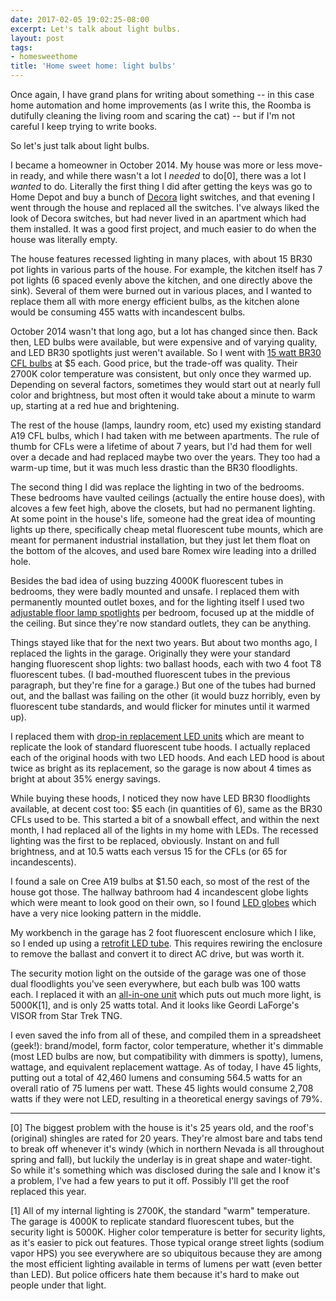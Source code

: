 ```yaml
---
date: 2017-02-05 19:02:25-08:00
excerpt: Let's talk about light bulbs.
layout: post
tags:
- homesweethome
title: 'Home sweet home: light bulbs'
---
```

Once again, I have grand plans for writing about something -- in this case home automation and home improvements (as I write this, the Roomba is dutifully cleaning the living room and scaring the cat) -- but if I'm not careful I keep trying to write books.

So let's just talk about light bulbs.

I became a homeowner in October 2014.
My house was more or less move-in ready, and while there wasn't a lot I *needed* to do[0], there was a lot I *wanted* to do.
Literally the first thing I did after getting the keys was go to Home Depot and buy a bunch of [Decora](http://www.leviton.com/decora) light switches, and that evening I went through the house and replaced all the switches.
I've always liked the look of Decora switches, but had never lived in an apartment which had them installed.
It was a good first project, and much easier to do when the house was literally empty.

The house features recessed lighting in many places, with about 15 BR30 pot lights in various parts of the house.
For example, the kitchen itself has 7 pot lights (6 spaced evenly above the kitchen, and one directly above the sink).
Several of them were burned out in various places, and I wanted to replace them all with more energy efficient bulbs, as the kitchen alone would be consuming 455 watts with incandescent bulbs.

October 2014 wasn't that long ago, but a lot has changed since then.
Back then, LED bulbs were available, but were expensive and of varying quality, and LED BR30 spotlights just weren't available.
So I went with [15 watt BR30 CFL bulbs](https://www.lowes.com/pd/Utilitech-6-Pack-65-W-Equivalent-Soft-White-BR30-CFL-Flood-Light-Bulbs/3411272) at $5 each.
Good price, but the trade-off was quality.
Their 2700K color temperature was consistent, but only once they warmed up.
Depending on several factors, sometimes they would start out at nearly full color and brightness, but most often it would take about a minute to warm up, starting at a red hue and brightening.

The rest of the house (lamps, laundry room, etc) used my existing standard A19 CFL bulbs, which I had taken with me between apartments.
The rule of thumb for CFLs were a lifetime of about 7 years, but I'd had them for well over a decade and had replaced maybe two over the years.
They too had a warm-up time, but it was much less drastic than the BR30 floodlights.

The second thing I did was replace the lighting in two of the bedrooms.
These bedrooms have vaulted ceilings (actually the entire house does), with alcoves a few feet high, above the closets, but had no permanent lighting.
At some point in the house's life, someone had the great idea of mounting lights up there, specifically cheap metal fluorescent tube mounts, which are meant for permanent industrial installation, but they just let them float on the bottom of the alcoves, and used bare Romex wire leading into a drilled hole.

Besides the bad idea of using buzzing 4000K fluorescent tubes in bedrooms, they were badly mounted and unsafe.
I replaced them with permanently mounted outlet boxes, and for the lighting itself I used two [adjustable floor lamp spotlights](http://www.homedepot.com/p/Hampton-Bay-6-3-5-in-White-Uplight-Floor-Lamp-EP266WH/202103252) per bedroom, focused up at the middle of the ceiling.
But since they're now standard outlets, they can be anything.

Things stayed like that for the next two years.
But about two months ago, I replaced the lights in the garage.
Originally they were your standard hanging fluorescent shop lights: two ballast hoods, each with two 4 foot T8 fluorescent tubes.
(I bad-mouthed fluorescent tubes in the previous paragraph, but they're fine for a garage.)
But one of the tubes had burned out, and the ballast was failing on the other (it would buzz horribly, even by fluorescent tube standards, and would flicker for minutes until it warmed up).

I replaced them with [drop-in replacement LED units](http://www.homedepot.com/p/Commercial-Electric-4-ft-White-LED-Linkable-Shop-Light-54103161/205331022) which are meant to replicate the look of standard fluorescent tube hoods.
I actually replaced each of the original hoods with two LED hoods.
And each LED hood is about twice as bright as its replacement, so the garage is now about 4 times as bright at about 35% energy savings.

While buying these hoods, I noticed they now have LED BR30 floodlights available, at decent cost too: $5 each (in quantities of 6), same as the BR30 CFLs used to be.
This started a bit of a snowball effect, and within the next month, I had replaced all of the lights in my home with LEDs.
The recessed lighting was the first to be replaced, obviously. Instant on and full brightness, and at 10.5 watts each versus 15 for the CFLs (or 65 for incandescents).

I found a sale on Cree A19 bulbs at $1.50 each, so most of the rest of the house got those.
The hallway bathroom had 4 incandescent globe lights which were meant to look good on their own, so I found [LED globes](http://www.homedepot.com/p/GE-40W-Equivalent-Soft-White-2700K-High-Definition-G25-Globe-Clear-Dimmable-LED-Light-Bulb-2-Pack-LED5DG25-CSW9HT2/207203359) which have a very nice looking pattern in the middle.

My workbench in the garage has 2 foot fluorescent enclosure which I like, so I ended up using a [retrofit LED tube](https://hyperikon.com/product/2ft-t8-led-light-tube-frosted-cover/).
This requires rewiring the enclosure to remove the ballast and convert it to direct AC drive, but was worth it.

The security motion light on the outside of the garage was one of those dual floodlights you've seen everywhere, but each bulb was 100 watts each.
I replaced it with an [all-in-one unit](http://www.homedepot.com/p/Defiant-180-Degree-White-LED-Motion-Outdoor-Security-Light-DFI-5983-WH/205937583) which puts out much more light, is 5000K[1], and is only 25 watts total.
And it looks like Geordi LaForge's VISOR from Star Trek TNG.

I even saved the info from all of these, and compiled them in a spreadsheet (geek!): brand/model, form factor, color temperature, whether it's dimmable (most LED bulbs are now, but compatibility with dimmers is spotty), lumens, wattage, and equivalent replacement wattage.
As of today, I have 45 lights, putting out a total of 42,460 lumens and consuming 564.5 watts for an overall ratio of 75 lumens per watt.
These 45 lights would consume 2,708 watts if they were not LED, resulting in a theoretical energy savings of 79%.

---

[0] The biggest problem with the house is it's 25 years old, and the roof's (original) shingles are rated for 20 years.
They're almost bare and tabs tend to break off whenever it's windy (which in northern Nevada is all throughout spring and fall), but luckily the underlay is in great shape and water-tight.
So while it's something which was disclosed during the sale and I know it's a problem, I've had a few years to put it off.
Possibly I'll get the roof replaced this year.

[1] All of my internal lighting is 2700K, the standard "warm" temperature.
The garage is 4000K to replicate standard fluorescent tubes, but the security light is 5000K.
Higher color temperature is better for security lights, as it's easier to pick out features.
Those typical orange street lights (sodium vapor HPS) you see everywhere are so ubiquitous because they are among the most efficient lighting available in terms of lumens per watt (even better than LED).
But police officers hate them because it's hard to make out people under that light.
